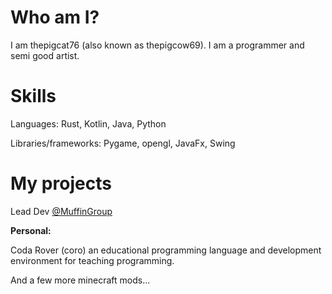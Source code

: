 # Who am I?

I am thepigcat76 (also known as thepigcow69). I am a programmer and semi good artist.

# Skills

Languages: Rust, Kotlin, Java, Python

Libraries/frameworks: Pygame, opengl, JavaFx, Swing

# My projects

Lead Dev [@MuffinGroup](https://github.com/MuffinGroup)

**Personal:**

Coda Rover (coro) an educational programming language and development environment for teaching programming.

And a few more minecraft mods...
